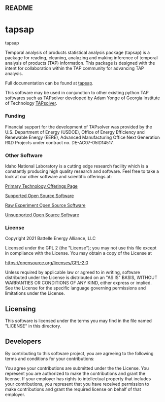 README
------
# tapsap
tapsap

Temporal analysis of products statistical analysis package (tapsap) is a package for reading, cleaning, analyzing and making inference of temporal analysis of products (TAP) information.  This package is designed with the intent for collaboration within the TAP community for advancing TAP analysis.

Full documentation can be found at [tapsap](https://idaholabresearch.github.io/tapsap/).

This software may be used in conjunction to other existing python TAP softwares such as TAPsolver developed by Adam Yonge of Georgia Institute of Technology [TAPsolver](https://github.com/medford-group/TAPsolver).


### Funding

Financial support for the development of TAPsolver was provided by the U.S. Department of Energy (USDOE), Office of Energy Efficiency and Renewable Energy (EERE), Advanced Manufacturing Office Next Generation R&D Projects under contract no. DE-AC07-05ID14517.

### Other Software

Idaho National Laboratory is a cutting edge research facility which is a constantly producing high quality research and software. Feel free to take a look at our other software and scientific offerings at:

[Primary Technology Offerings Page](https://www.inl.gov/inl-initiatives/technology-deployment)

[Supported Open Source Software](https://github.com/idaholab)

[Raw Experiment Open Source Software](https://github.com/IdahoLabResearch)

[Unsupported Open Source Software](https://github.com/IdahoLabCuttingBoard)

### License

Copyright 2021 Battelle Energy Alliance, LLC

Licensed under the GPL 2 (the "License");
you may not use this file except in compliance with the License.
You may obtain a copy of the License at

  https://opensource.org/licenses/GPL-2.0

Unless required by applicable law or agreed to in writing, software
distributed under the License is distributed on an "AS IS" BASIS,
WITHOUT WARRANTIES OR CONDITIONS OF ANY KIND, either express or implied.
See the License for the specific language governing permissions and
limitations under the License.



Licensing
---------
This software is licensed under the terms you may find in the file named "LICENSE" in this directory.


Developers
----------
By contributing to this software project, you are agreeing to the following terms and conditions for your contributions:

You agree your contributions are submitted under the the License. You represent you are authorized to make the contributions and grant the license. If your employer has rights to intellectual property that includes your contributions, you represent that you have received permission to make contributions and grant the required license on behalf of that employer.